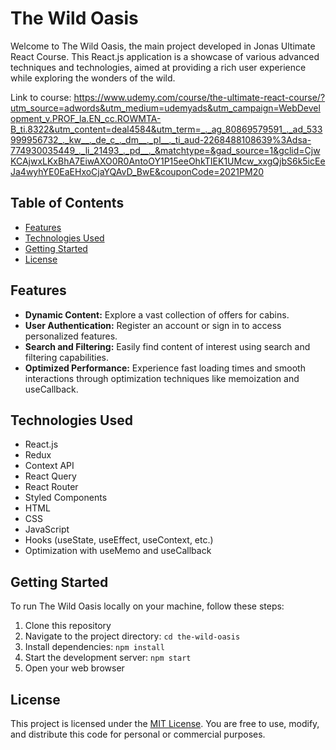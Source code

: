 # The Wild Oasis

Welcome to The Wild Oasis, the main project developed in Jonas Ultimate React Course. This React.js application is a showcase of various advanced techniques and technologies, aimed at providing a rich user experience while exploring the wonders of the wild.

Link to course: https://www.udemy.com/course/the-ultimate-react-course/?utm_source=adwords&utm_medium=udemyads&utm_campaign=WebDevelopment_v.PROF_la.EN_cc.ROWMTA-B_ti.8322&utm_content=deal4584&utm_term=_._ag_80869579591_._ad_533999956732_._kw__._de_c_._dm__._pl__._ti_aud-2268488108639%3Adsa-774930035449_._li_21493_._pd__._&matchtype=&gad_source=1&gclid=CjwKCAjwxLKxBhA7EiwAXO0R0AntoOY1P15eeOhkTIEK1UMcw_xxgQjbS6k5icEeJa4wyhYE0EaEHxoCjaYQAvD_BwE&couponCode=2021PM20

## Table of Contents
- [Features](#features)
- [Technologies Used](#technologies-used)
- [Getting Started](#getting-started)
- [License](#license)

## Features
- **Dynamic Content:** Explore a vast collection of offers for cabins.
- **User Authentication:** Register an account or sign in to access personalized features.
- **Search and Filtering:** Easily find content of interest using search and filtering capabilities.
- **Optimized Performance:** Experience fast loading times and smooth interactions through optimization techniques like memoization and useCallback.

## Technologies Used
- React.js
- Redux
- Context API
- React Query
- React Router
- Styled Components
- HTML
- CSS
- JavaScript
- Hooks (useState, useEffect, useContext, etc.)
- Optimization with useMemo and useCallback

## Getting Started
To run The Wild Oasis locally on your machine, follow these steps:

1. Clone this repository
2. Navigate to the project directory: `cd the-wild-oasis`
3. Install dependencies: `npm install`
4. Start the development server: `npm start`
5. Open your web browser

## License
This project is licensed under the [MIT License](LICENSE). You are free to use, modify, and distribute this code for personal or commercial purposes.
